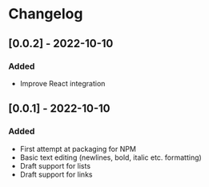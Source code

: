 # Changelog

## [0.0.2] - 2022-10-10

### Added

-   Improve React integration

## [0.0.1] - 2022-10-10

### Added

-   First attempt at packaging for NPM
-   Basic text editing (newlines, bold, italic etc. formatting)
-   Draft support for lists
-   Draft support for links
